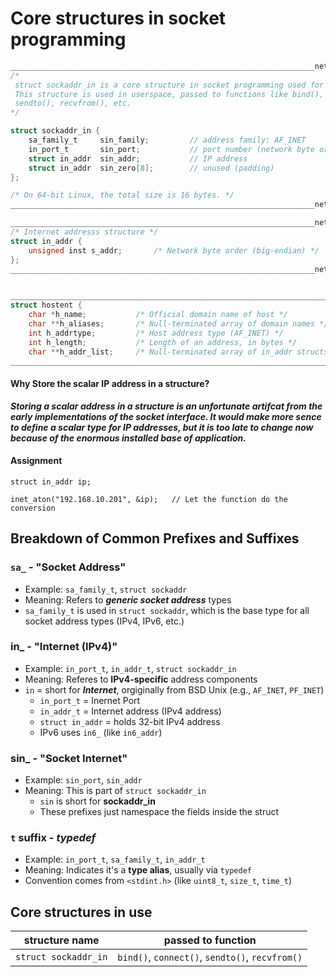 # Core structures in socket programming

```c
____________________________________________________________________netinet/in.h
/* 
 struct sockaddr_in is a core structure in socket programming used for IPv4 addresses. 
 This structure is used in userspace, passed to functions like bind(), connect(), 
 sendto(), recvfrom(), etc.
*/

struct sockaddr_in {
    sa_family_t     sin_family;         // address family: AF_INET
    in_port_t       sin_port;           // port number (network byte order)
    struct in_addr  sin_addr;           // IP address
    struct in_addr  sin_zero[8];        // unused (padding)
};

/* On 64-bit Linux, the total size is 16 bytes. */
____________________________________________________________________netinet/in.h

____________________________________________________________________netinet/in.h
/* Internet addresss structure */
struct in_addr {
    unsigned inst s_addr;       /* Network byte order (big-endian) */
};
____________________________________________________________________netinet/in.h


________________________________________________________________________netdb.h
struct hostent {
    char *h_name;           /* Official domain name of host */
    char **h_aliases;       /* Null-terminated array of domain names */
    int h_addrtype;         /* Host address type (AF_INET) */
    int h_length;           /* Length of an address, in bytes */
    char **h_addr_list;     /* Null-terminated array of in_addr structs */
________________________________________________________________________netdb.h
```
#### Why Store the scalar IP address in a structure?
***Storing a scalar address in a structure is an unfortunate artifcat from the early implementations of the socket interface. It would make more sence to define a scalar type for IP addresses, but it is too late to change now because of the enormous installed base of application.***

#### Assignment
```
struct in_addr ip;

inet_aton("192.168.10.201", &ip);   // Let the function do the conversion
```

## Breakdown of Common Prefixes and Suffixes
### `sa_` - "Socket Address"
 * Example: `sa_family_t`, `struct sockaddr`
 * Meaning: Refers to ***generic socket address*** types
 * `sa_family_t` is used in `struct sockaddr`, which is the base type for all socket address types (IPv4, IPv6, etc.)

### in_ - "Internet (IPv4)"
 * Example: `in_port_t`, `in_addr_t`, `struct sockaddr_in`
 * Meaning: Referes to **IPv4-specific** address components
 * `in` = short for ***Internet***, orgiginally from BSD Unix (e.g., `AF_INET`, `PF_INET`)
   * `in_port_t` = Inernet Port
   * `in_addr_t` = Internet address (IPv4 address)
   * `struct in_addr` = holds 32-bit IPv4 address
   * IPv6 uses `in6_` (like `in6_addr`)

### sin_ - "Socket Internet"
 * Example: `sin_port`, `sin_addr`
 * Meaning: This is part of `struct sockaddr_in`
   * `sin` is short for **sockaddr_in**
   * These prefixes just namespace the fields inside the struct

### `t` suffix - *typedef*  
 * Example: `in_port_t`, `sa_family_t`, `in_addr_t`
 * Meaning: Indicates it's a **type alias**, usually via `typedef`
 * Convention comes from `<stdint.h>` (like `uint8_t`, `size_t`, `time_t`)

## Core structures in use
|structure name|passed to function|
|---|---|
|`struct sockaddr_in`|`bind()`, `connect()`, `sendto()`, `recvfrom()`|

